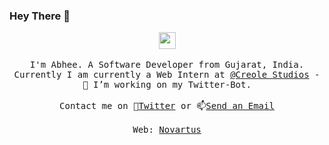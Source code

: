 ### Hey There 👋

<p align="center">
  <img src="https://user-images.githubusercontent.com/5679180/79618120-0daffb80-80be-11ea-819e-d2b0fa904d07.gif" width="27px">
  <br><br>
  <samp>
I'm Abhee. A Software Developer from Gujarat, India. Currently I am currently a Web Intern at <a href="https://www.creolestudios.com">@Creole Studios</a>
    - 🔭 I’m working on my Twitter-Bot.
     <br><br>Contact me on 💬<a href="https://twitter.com/hudaniabhee@gmail.com">Twitter</a> or 📫<a href="mailto:hudaniabhee@gmail.com">Send an Email</a>
     <br><br>Web: <a href="https://novartus.github.io">Novartus</a>
  </samp>
</p>
<!--
**Novartus/Novartus** is a ✨ _special_ ✨ repository because its `README.md` (this file) appears on your GitHub profile.

Here are some ideas to get you started:

- 🔭 I’m currently working on ...
- 🌱 I’m currently learning ...
- 👯 I’m looking to collaborate on ...
- 🤔 I’m looking for help with ...
- 💬 Ask me about ...
- 📫 How to reach me: ...
- 😄 Pronouns: ...
- ⚡ Fun fact: ...
-->
